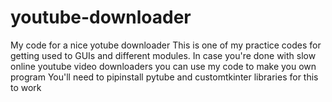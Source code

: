# youtube-downloader
My code for a nice yotube downloader 
This is one of my practice codes for getting used to GUIs and different modules.
In case you're done with slow online youtube video downloaders you can use my code to make you own program
You'll need to pipinstall pytube and customtkinter libraries for this to work 
